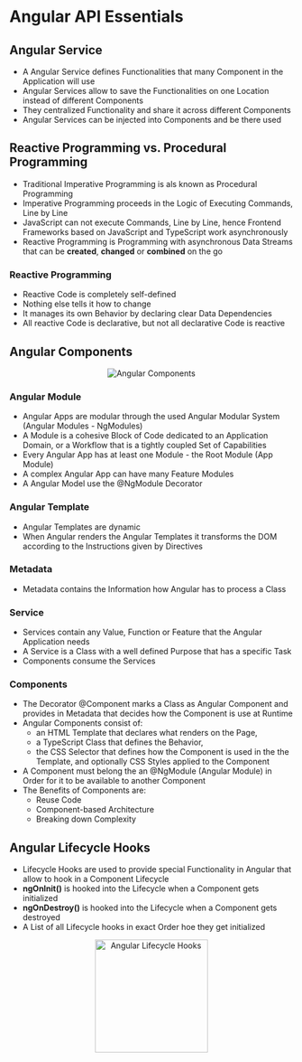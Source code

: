 # Angular API Essentials

## Angular Service

- A Angular Service defines Functionalities that many Component in the Application will use
- Angular Services allow to save the Functionalities on one Location instead of different Components
- They centralized Functionality and share it across different Components
- Angular Services can be injected into Components and be there used

## Reactive Programming vs. Procedural Programming

- Traditional Imperative Programming is als known as Procedural Programming
- Imperative Programming proceeds in the Logic of Executing Commands, Line by Line
- JavaScript can not execute Commands, Line by Line, hence Frontend Frameworks based on JavaScript and TypeScript work asynchronously
- Reactive Programming is Programming with asynchronous Data Streams that can be **created**, **changed** or **combined** on the go

### Reactive Programming

- Reactive Code is completely self-defined
- Nothing else tells it how to change
- It manages its own Behavior by declaring clear Data Dependencies
- All reactive Code is declarative, but not all declarative Code is reactive

## Angular Components

<p align="center">
  <img src="https://user-images.githubusercontent.com/29623199/177098581-00bf2e56-8a50-4443-babb-ad616c89b221.png" alt="Angular Components" />
</p>

### Angular Module

- Angular Apps are modular through the used Angular Modular System (Angular Modules - NgModules)
- A Module is a cohesive Block of Code dedicated to an Application Domain, or a Workflow that is a tightly coupled Set of Capabilities
- Every Angular App has at least one Module - the Root Module (App Module)
- A complex Angular App can have many Feature Modules
- A Angular Model use the @NgModule Decorator

### Angular Template

- Angular Templates are dynamic
- When Angular renders the Angular Templates it transforms the DOM according to the Instructions given by Directives

### Metadata

- Metadata contains the Information how Angular has to process a Class

### Service

- Services contain any Value, Function or Feature that the Angular Application needs
- A Service is a Class with a well defined Purpose that has a specific Task
- Components consume the Services

### Components

- The Decorator @Component marks a Class as Angular Component and provides in Metadata that decides how the Component is use at Runtime
- Angular Components consist of:
  - an HTML Template that declares what renders on the Page,
  - a TypeScript Class that defines the Behavior,
  - the CSS Selector that defines how the Component is used in the the Template, and optionally CSS Styles applied to the Component
- A Component must belong the an @NgModule (Angular Module) in Order for it to be available to another Component
- The Benefits of Components are:
  - Reuse Code
  - Component-based Architecture
  - Breaking down Complexity

## Angular Lifecycle Hooks

- Lifecycle Hooks are used to provide special Functionality in Angular that allow to hook in a Component Lifecycle
- **ngOnInit()** is hooked into the Lifecycle when a Component gets initialized
- **ngOnDestroy()** is hooked into the Lifecycle when a Component gets destroyed
- A List of all Lifecycle hooks in exact Order hoe they get initialized

<p align="center">
  <img src="https://user-images.githubusercontent.com/29623199/177103511-73a8c3c9-bafd-43fe-a712-5fe7b7334c00.png" alt="Angular Lifecycle Hooks" width="200" />
</p>
